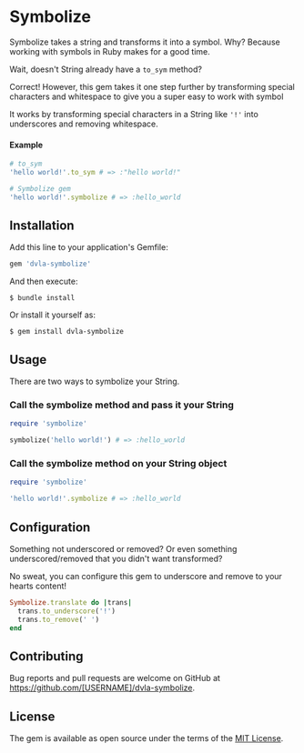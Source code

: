 # Symbolize

Symbolize takes a string and transforms it into a symbol. Why? Because working with symbols in Ruby makes for a 
good time.

Wait, doesn't String already have a `to_sym` method?

Correct! However, this gem takes it one step further by transforming special characters and whitespace to give you a 
super easy to work with symbol

It works by transforming special characters in a String like `'!'` into underscores and removing whitespace.

#### Example

```ruby
# to_sym
'hello world!'.to_sym # => :"hello world!"

# Symbolize gem
'hello world!'.symbolize # => :hello_world
```

## Installation

Add this line to your application's Gemfile:

```ruby
gem 'dvla-symbolize'
```

And then execute:

    $ bundle install

Or install it yourself as:

    $ gem install dvla-symbolize

## Usage

There are two ways to symbolize your String.

### Call the symbolize method and pass it your String
```ruby
require 'symbolize'

symbolize('hello world!') # => :hello_world
```

### Call the symbolize method on your String object
```ruby
require 'symbolize'

'hello world!'.symbolize # => :hello_world
```

## Configuration

Something not underscored or removed? Or even something underscored/removed that you didn't want transformed? 

No sweat, you can configure this gem to underscore and remove to your hearts content!

```ruby
Symbolize.translate do |trans|
  trans.to_underscore('!')
  trans.to_remove(' ')
end
```

## Contributing

Bug reports and pull requests are welcome on GitHub at https://github.com/[USERNAME]/dvla-symbolize.


## License

The gem is available as open source under the terms of the [MIT License](https://opensource.org/licenses/MIT).

